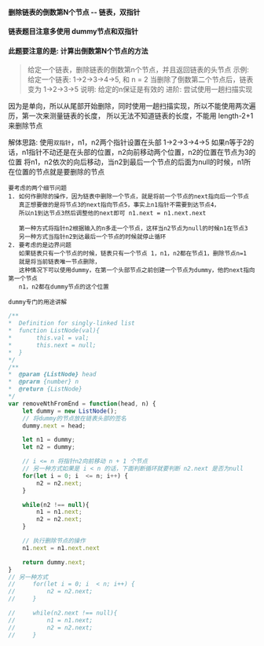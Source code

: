 #### 删除链表的倒数第N个节点 -- 链表，双指针
#### 链表题目注意多使用 dummy节点和双指针

#### 此题要注意的是: 计算出倒数第N个节点的方法

> 给定一个链表，删除链表的倒数第n个节点，并且返回链表的头节点
示例:
    给定一个链表: 1->2->3->4->5, 和 n = 2
    当删除了倒数第二个节点后，链表变为 1->2->3->5
说明:
给定的n保证是有效的
进阶:
尝试使用一趟扫描实现

因为是单向，所以从尾部开始删除，同时使用一趟扫描实现，所以不能使用两次遍历，第一次来测量链表的长度，
所以无法不知道链表的长度，不能用 length-2+1 来删除节点

解体思路:
    使用`双指针`，n1，n2两个指针设置在头部
    1->2->3->4->5
    如果n等于2的话，n1指针不动还是在头部的位置，n2向前移动两个位置，n2的位置在节点为3的位置
    将n1，n2依次的向后移动，当n2到最后一个节点的后面为null的时候，n1所在位置的节点就是要删除的节点
    
    要考虑的两个细节问题
    1. 如何作删除的操作，因为链表中删除一个节点，就是将前一个节点的next指向后一个节点
       真正想要做的是将节点3的next指向节点5，事实上n1指针不需要到达节点4，
       所以n1到达节点3然后调整他的next即可 n1.next = n1.next.next

       第一种方式将指针n2根据输入的n多走一个节点，这样当n2节点为null的时候n1在节点3
       另一种方式当指针n2到达最后一个节点的时候就停止循环
    2. 要考虑的是边界问题
       如果链表只有一个节点的时候，链表只有一个节点 1，n1，n2都在节点1，删除节点n=1
       就是将当前链表唯一节点删除，
       这种情况下可以使用dummy，在第一个头部节点之前创建一个节点为dummy，他的next指向第一个节点
       n1，n2都在dummy节点的这个位置

`dummy专门的用途讲解`
```js
/**
*  Definition for singly-linked list
*  function ListNode(val){
*       this.val = val;
*       this.next = null;  
*  }
*/
/**
*  @param {ListNode} head
*  @prarm {number} n
*  @return {ListNode}
*/
var removeNthFromEnd = function(head, n) {
    let dummy = new ListNode();
    // 将dummy的节点放在链表头部的签名
    dummy.next = head;

    let n1 = dummy;
    let n2 = dummy;

    // i <= n 将指针n2向前移动 n + 1 个节点
    // 另一种方式如果是 i < n 的话，下面判断循环就要判断 n2.next 是否为null
    for(let i = 0; i  <= n; i++) {
        n2 = n2.next;
    }

    while(n2 !== null){
        n1 = n1.next;
        n2 = n2.next;
    }

    // 执行删除节点的操作
    n1.next = n1.next.next

    return dummy.next;
}
// 另一种方式
//     for(let i = 0; i  < n; i++) {
//         n2 = n2.next;
//     }

//     while(n2.next !== null){
//         n1 = n1.next;
//         n2 = n2.next;
//     }
```